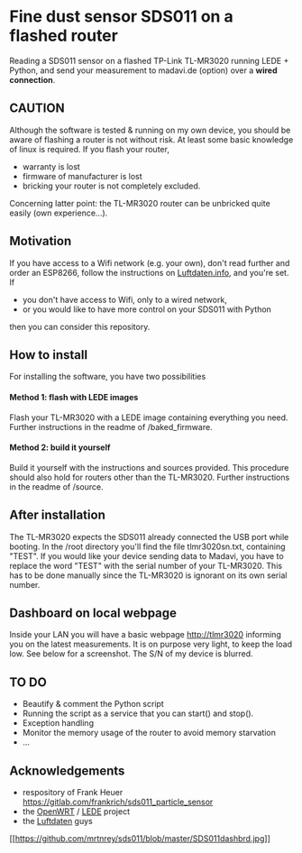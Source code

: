 # Fine dust sensor SDS011 on a flashed router
Reading a SDS011 sensor on a flashed TP-Link TL-MR3020 running LEDE + Python, and send your measurement to madavi.de (option) over a **wired connection**.


## CAUTION
Although the software is tested & running on my own device, you should be aware of flashing a router is not without risk.
At least some basic knowledge of linux is required.
If you flash your router,
- warranty is lost
- firmware of manufacturer is lost
- bricking your router is not completely excluded.

Concerning latter point: the TL-MR3020 router can be unbricked quite easily (own experience...).

## Motivation
If you have access to a Wifi network (e.g. your own), don't read further and order an ESP8266, follow the instructions on [Luftdaten.info](http://luftdaten.info), and you're set.
If
- you don't have access to Wifi, only to a wired network,
- or you would like to have more control on your SDS011 with Python

then you can consider this repository.

## How to install
For installing the software, you have two possibilities
#### Method 1: flash with LEDE images
Flash your TL-MR3020 with a LEDE image containing everything you need.
Further instructions in the readme of /baked_firmware.
#### Method 2: build it yourself
Build it yourself with the instructions and sources provided.
This procedure should also hold for routers other than the TL-MR3020.
Further instructions in the readme of /source.

## After installation
The TL-MR3020 expects the SDS011 already connected the USB port while booting.
In the /root directory you'll find the file tlmr3020sn.txt, containing "TEST".
If you would like your device sending data to Madavi, you have to replace the word "TEST" with the serial number of your TL-MR3020. This has to be done manually since the TL-MR3020 is ignorant on its own serial number.

## Dashboard on local webpage
Inside your LAN you will have a basic webpage [http://tlmr3020](http://tlmr3020/)
informing you on the latest measurements.
It is on purpose very light, to keep the load low. See below for a screenshot. The S/N of my device is blurred.

## TO DO
- Beautify & comment the Python script
- Running the script as a service that you can start() and stop().
- Exception handling
- Monitor the memory usage of the router to avoid memory starvation
- ...

## Acknowledgements
- respository of Frank Heuer https://gitlab.com/frankrich/sds011_particle_sensor
- the [OpenWRT](https://www.openwrt.org) / [LEDE](https://lede-project.org) project
- the [Luftdaten](http://luftdaten.info) guys

[[https://github.com/mrtnrey/sds011/blob/master/SDS011dashbrd.jpg]]
